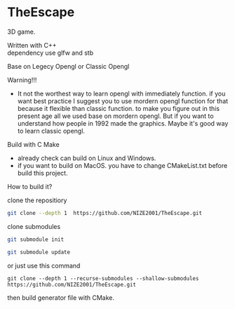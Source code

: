 # TheEscape
3D game. 

Written with C++<br>
dependency use glfw and stb

Base on Legecy Opengl or Classic Opengl

Warning!!! 
* It not the worthest way to learn opengl with immediately function. if you want best practice I suggest you to use mordern opengl function for that because it flexible than classic function. to make you figure out in this present age all we used base on mordern opengl. But if you want to understand how people in 1992 made the graphics. Maybe it's good way to learn classic opengl.

Build with C Make
* already check can build on Linux and Windows.
* if you want to build on MacOS. you have to change CMakeList.txt before build this project.

How to build it?

clone the repositiory
```sh
git clone --depth 1  https://github.com/NIZE2001/TheEscape.git
```
clone submodules
```sh
git submodule init
```
```sh
git submodule update
```

or just use this command
```
git clone --depth 1 --recurse-submodules --shallow-submodules  https://github.com/NIZE2001/TheEscape.git
```

then build generator file with CMake.

